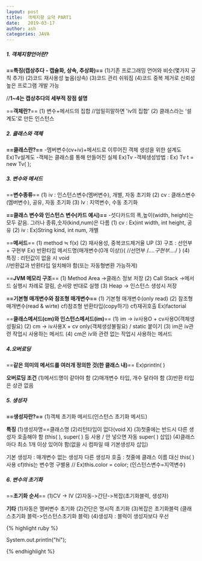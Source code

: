 ```yaml
---
layout: post
title:  객체지향 요약 PART1
date:   2019-03-17
author: ash
categories: JAVA
---
```


##### 1. 객체지향언어란?
**==특징(캡상추다 - 캡슐화, 상속, 추상화)==**
(1)기존 프로그래밍 언어와 비슷(몇가지 규칙 추가)
(2)코드 재사용성 높음(상속)
(3)코드 관리 쉬워짐
(4)코드 중복 제거로 신뢰성 높은 프로그램 개발 가능


//**1~4는 캡상추다의 세부적 장점 설명**
 
==**객체란?**==
(1) 변수+메서드의 집합
//엄밀히말하면 'iv의 집합'
(2) 클래스라는 ‘설계도’로 만든 인스턴스
 

##### 2. 클래스와 객체
**==클래스란?==**
-멤버변수(cv+iv)+메서드로 이루어진 객체 생성을 위한 설계도 Ex)Tv설계도
-객체는 클래스를 통해 만들어진 실체 Ex)Tv
-객체생성방법 : Ex) Tv t = new Tv( );
 

##### 3. 변수와 메서드
 
==**변수종류**==
(1) iv : 인스턴스변수(멤버변수), 개별, 자동 초기화
(2) cv : 클래스변수(멤버변수), 공유, 자동 초기화
(3) lv : 지역변수, 수동 초기화

**==클래스 변수와 인스턴스 변수(카드 예시)==**
-섯다카드의 폭,높이(width, height)는 모두 같음. 그러나 종류,숫자(kind,num)은 다름
(1) cv : Ex)int width, int height, 공유
(2) iv : Ex)String kind, int num, 개별
 
==**메서드**==
(1) method ≒ f(x)
(2) 재사용성, 중복코드제거율 UP
(3) 구조 : 선언부 + 구현부
Ex) 
반환타입 메서드명(매개변수(0개 이상)){ //선언부
 /*….구현부….*/
}
(4) 특징 : 리턴값이 없을 시 void    
//반환값과 반환타입 일치해야 함(또는 자동형변환 가능하게)
 
==**JVM 메모리 구조**==
(1) Method Area ->클래스 정보 저장
(2) Call Stack ->메서드 실행시 차례로 깔림, 순서랑 반대로 실행
(3) Heap -> 인스턴스 생성시 저장
 
**==기본형 매개변수와 참조형 매개변수==**
(1) 기본형 매개변수(only read)
(2) 참조형 매개변수(read & wirte)
cf)참조형 반환타입(copy하기)
cf)재귀호출 Ex)factorial
 
==**클래스메서드(cm)와 인스턴스메서드(im)**==
(1) im -> iv사용O + cv사용O(객체생성필요)
(2) cm -> iv사용X + cv only(객체생성불필요) / static 붙이기
(3) im은 iv관련 작업시 사용하는 메서드
(4) cm은 iv와 관련 없는 작업시 사용하는 메서드
 
##### 4.오버로딩
 
==**같은 의미의 메서드를 여러개 정의한 것(한 클래스 내)**==
Ex)println( )
 
**오버로딩 조건**
(1)메서드명이 같아야 함
(2)매개변수 타입, 개수 달라야 함
(3)반환 타입은 상관 없음
 

##### 5. 생성자
 
**==생성자란?==**
(1)객체 초기화 메서드(인스턴스 초기화 메서드)
 
**특징**
(1)생성자명==클래스명
(2)리턴타입이 없다(void X)
(3)첫줄에는 반드시 다른 생성자 호출해야 함
(this( ), super( ) 등 사용 / 안 넣으면 자동 super( ) 삽입)
(4)클래스마다 최소 1개 이상 있어야 함(없을 시 컴파일 때 기본생성자 삽입)

기본 생성자 : 매개변수 없는 생성자
다른 생성자 호출 : 첫줄에 클래스 이름 대신 this( )사용
cf)this는 변수명 구별용  // Ex)this.color = color;
(인스턴스변수=지역변수)
 

##### 6. 변수의 초기화
 
==**초기화 순서**==
(1)CV -> IV
(2)자동->간단->복잡(초기화블럭, 생성자)
 
**기타**
(1)자동은 멤버변수 초기화
(2)간단은 명시적 초기화
(3)복잡은 초기화블럭
(클래스초기화 블럭->인스턴스초기화 블럭)
(4)생성자 : 블럭이 생성자보다 우선

{% highlight ruby %}

System.out.println("hi");

{% endhighlight %}